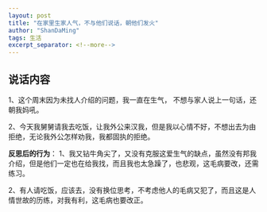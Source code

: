 ```yaml
---
layout: post
title: "在家里生家人气，不与他们说话，朝他们发火"
author: "ShanDaMing"
tags: 生活
excerpt_separator: <!--more-->
---
```


## 说话内容
1、这个周末因为未找人介绍的问题，我一直在生气，<!--more--> 不想与家人说上一句话，还朝我妈吼。

2、今天我舅舅请我去吃饭，让我外公来汉我，但是我以心情不好，不想出去为由拒绝，无论我外公怎样劝我，我都固执的拒绝。

**反思后的行为**：
1、我又钻牛角尖了，又没有克服这爱生气的缺点，虽然没有邦我介绍，但是他们一定也在给我找，而且我也太急躁了，也悲观，这毛病要改，还需练习。
 
2、有人请吃饭，应该去，没有换位思考，不考虑他人的毛病又犯了，而且这是人情世故的历练，对我有利，这毛病也要改正。
